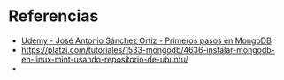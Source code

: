 # Referencias

* [Udemy - José Antonio Sánchez Ortiz - Primeros pasos en MongoDB](https://www.udemy.com/course/primeros-pasos-en-mongodb)
* https://platzi.com/tutoriales/1533-mongodb/4636-instalar-mongodb-en-linux-mint-usando-repositorio-de-ubuntu/
* 